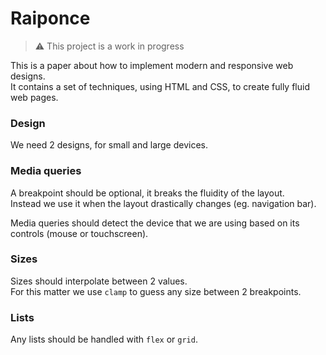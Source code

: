 # Raiponce

> ⚠ This project is a work in progress

This is a paper about how to implement modern and responsive web designs.<br>
It contains a set of techniques, using HTML and CSS, to create fully fluid web pages.

### Design

We need 2 designs, for small and large devices.

### Media queries

A breakpoint should be optional, it breaks the fluidity of the layout.<br>
Instead we use it when the layout drastically changes (eg. navigation bar).

Media queries should detect the device that we are using based on its controls (mouse or touchscreen).

### Sizes

Sizes should interpolate between 2 values.<br>
For this matter we use `clamp` to guess any size between 2 breakpoints.

### Lists

Any lists should be handled with `flex` or `grid`.
